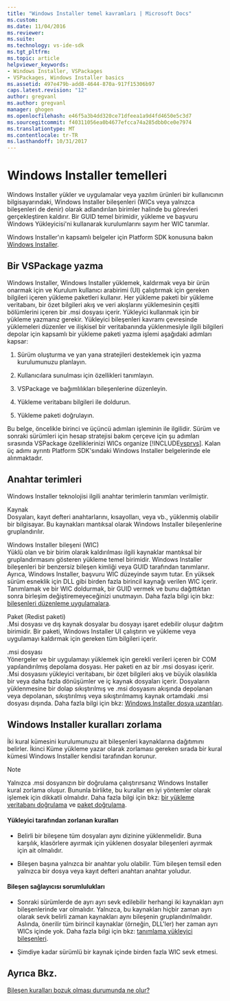 ```yaml
---
title: "Windows Installer temel kavramları | Microsoft Docs"
ms.custom: 
ms.date: 11/04/2016
ms.reviewer: 
ms.suite: 
ms.technology: vs-ide-sdk
ms.tgt_pltfrm: 
ms.topic: article
helpviewer_keywords:
- Windows Installer, VSPackages
- VSPackages, Windows Installer basics
ms.assetid: 497e479b-add8-4644-870a-917f15306b97
caps.latest.revision: "12"
author: gregvanl
ms.author: gregvanl
manager: ghogen
ms.openlocfilehash: e46f5a3b4dd320ce71dfeea1a9d4fd4650e5c3d7
ms.sourcegitcommit: f40311056ea0b4677efcca74a285dbb0ce0e7974
ms.translationtype: MT
ms.contentlocale: tr-TR
ms.lasthandoff: 10/31/2017
---
```

# <a name="windows-installer-basics"></a>Windows Installer temelleri
Windows Installer yükler ve uygulamalar veya yazılım ürünleri bir kullanıcının bilgisayarındaki, Windows Installer bileşenleri (WICs veya yalnızca bileşenleri de denir) olarak adlandırılan birimler halinde bu görevleri gerçekleştiren kaldırır. Bir GUID temel birimidir, yükleme ve başvuru Windows Yükleyicisi'ni kullanarak kurulumlarını sayım her WIC tanımlar.  
  
 Windows Installer'ın kapsamlı belgeler için Platform SDK konusuna bakın [Windows Installer](http://msdn.microsoft.com/library/aa372866.aspx).  
  
## <a name="authoring-a-vspackage"></a>Bir VSPackage yazma  
 Windows Installer, Windows Installer yüklemek, kaldırmak veya bir ürün onarmak için ve Kurulum kullanıcı arabirimi (UI) çalıştırmak için gereken bilgileri içeren yükleme paketleri kullanır. Her yükleme paketi bir yükleme veritabanı, bir özet bilgileri akış ve veri akışlarını yüklemesinin çeşitli bölümlerini içeren bir .msi dosyası içerir. Yükleyici kullanmak için bir yükleme yazmanız gerekir. Yükleyici bileşenleri kavramı çevresinde yüklemeleri düzenler ve ilişkisel bir veritabanında yüklenmesiyle ilgili bilgileri depolar için kapsamlı bir yükleme paketi yazma işlemi aşağıdaki adımları kapsar:  
  
1.  Sürüm oluşturma ve yan yana stratejileri desteklemek için yazma kurulumunuzu planlayın.  
  
2.  Kullanıcılara sunulması için özellikleri tanımlayın.  
  
3.  VSPackage ve bağımlılıkları bileşenlerine düzenleyin.  
  
4.  Yükleme veritabanı bilgileri ile doldurun.  
  
5.  Yükleme paketi doğrulayın.  
  
 Bu belge, öncelikle birinci ve üçüncü adımları işleminin ile ilgilidir. Sürüm ve sonraki sürümleri için hesap stratejisi bakım çerçeve için şu adımları sırasında VSPackage özelliklerinizi WICs organize [!INCLUDE[vsprvs](../../code-quality/includes/vsprvs_md.md)]. Kalan üç adımı ayrıntı Platform SDK'sındaki Windows Installer belgelerinde ele alınmaktadır.  
  
## <a name="key-terms"></a>Anahtar terimleri  
 Windows Installer teknolojisi ilgili anahtar terimlerin tanımları verilmiştir.  
  
 Kaynak  
 Dosyaları, kayıt defteri anahtarlarını, kısayolları, veya vb., yüklenmiş olabilir bir bilgisayar. Bu kaynakları mantıksal olarak Windows Installer bileşenlerine gruplandırılır.  
  
 Windows Installer bileşeni (WIC)  
 Yüklü olan ve bir birim olarak kaldırılması ilgili kaynaklar mantıksal bir gruplandırmasını gösteren yükleme temel birimidir. Windows Installer bileşenleri bir benzersiz bileşen kimliği veya GUID tarafından tanımlanır. Ayrıca, Windows Installer, başvuru WIC düzeyinde sayım tutar. En yüksek sürüm esneklik için DLL gibi birden fazla birincil kaynağı verilen WIC içerir. Tanımlamak ve bir WIC doldurmak, bir GUID vermek ve bunu dağıttıktan sonra birleşim değiştiremeyeceğinizi unutmayın. Daha fazla bilgi için bkz: [bileşenleri düzenleme uygulamalara](http://msdn.microsoft.com/library/aa370561.aspx).  
  
 Paket (Redist paketi)  
 .Msi dosyası ve dış kaynak dosyalar bu dosyayı işaret edebilir oluşur dağıtım birimidir. Bir paketi, Windows Installer UI çalıştırın ve yükleme veya uygulamayı kaldırmak için gereken tüm bilgileri içerir.  
  
 .msi dosyası  
 Yönergeler ve bir uygulamayı yüklemek için gerekli verileri içeren bir COM yapılandırılmış depolama dosyası. Her paketi en az bir .msi dosyası içerir. .Msi dosyasını yükleyici veritabanı, bir özet bilgileri akış ve büyük olasılıkla bir veya daha fazla dönüşümler ve iç kaynak dosyaları içerir. Dosyaların yüklenmesine bir dolap sıkıştırılmış ve .msi dosyasını akışında depolanan veya depolanan, sıkıştırılmış veya sıkıştırılmamış kaynak ortamdaki .msi dosyası dışında. Daha fazla bilgi için bkz: [Windows Installer dosya uzantıları](http://msdn.microsoft.com/library/aa372842\(VS.85\).aspx).  
  
## <a name="windows-installer-rules-enforcement"></a>Windows Installer kuralları zorlama  
 İki kural kümesini kurulumunuzu ait bileşenleri kaynaklarına dağıtımını belirler. İkinci Küme yükleme yazar olarak zorlaması gereken sırada bir kural kümesi Windows Installer kendisi tarafından korunur.  
  
> [!NOTE]
>  Yalnızca .msi dosyanızın bir doğrulama çalıştırırsanız Windows Installer kural zorlama oluşur. Bununla birlikte, bu kurallar en iyi yöntemler olarak işlemek için dikkatli olmalıdır. Daha fazla bilgi için bkz: [bir yükleme veritabanı doğrulama](http://msdn.microsoft.com/library/aa372477\(VS.85\).aspx) ve [paket doğrulama](http://msdn.microsoft.com/library/aa370569\(VS.85\).aspx).  
  
#### <a name="installer-enforced-rules"></a>Yükleyici tarafından zorlanan kuralları  
  
-   Belirli bir bileşene tüm dosyaları aynı dizinine yüklenmelidir. Buna karşılık, klasörlere ayırmak için yüklenen dosyalar bileşenleri ayırmak için ait olmalıdır.  
  
-   Bileşen başına yalnızca bir anahtar yolu olabilir. Tüm bileşen temsil eden yalnızca bir dosya veya kayıt defteri anahtarı anahtar yoludur.  
  
#### <a name="component-provider-responsibilities"></a>Bileşen sağlayıcısı sorumlulukları  
  
-   Sonraki sürümlerde de ayrı ayrı sevk edilebilir herhangi iki kaynakları ayrı bileşenlerinde var olmalıdır. Yalnızca, bu kaynakları hiçbir zaman ayrı olarak sevk belirli zaman kaynakları aynı bileşenin gruplandırılmalıdır. Aslında, önerilir tüm birincil kaynaklar (örneğin, DLL'ler) her zaman ayrı WICs içinde yok. Daha fazla bilgi için bkz: [tanımlama yükleyici bileşenleri](http://msdn.microsoft.com/library/aa368269\(VS.85\).aspx).  
  
-   Şimdiye kadar sürümlü bir kaynak içinde birden fazla WIC sevk etmesi.  
  
## <a name="see-also"></a>Ayrıca Bkz.  
 [Bileşen kuralları bozuk olması durumunda ne olur?](http://msdn.microsoft.com/library/aa372795\(VS.85\).aspx)